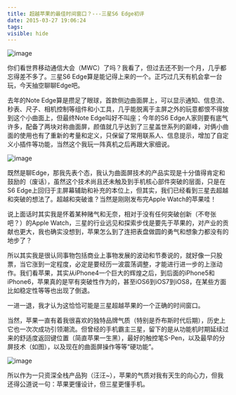 ```yaml
---
title: 超越苹果的最佳时间窗口？---三星S6 Edge初评
date: 2015-03-27 19:06:24
tags:
visible: hide
---
```


![image](http://omho9kf1d.bkt.clouddn.com/ss0.jpg)

你们看世界移动通信大会（MWC）了吗？我看了，但过去还不到一个月，几乎都忘得差不多了。三星S6 Edge算是能记得上来的一个。正巧过几天有机会拿一台玩，今天抽空聊聊Edge吧。

<!-- more -->

去年的Note Edge算是攒足了眼球，首款侧边曲面屏上，可以显示通知、信息流、秒表、尺子、相机控制等组件和小工具，几乎能脱离于主屏之外的玩意都恨不得放到这个小曲面上，但最终Note Edge叫好不叫座；今年的S6 Edge人家则要有底气许多，配备了两块对称曲面屏，颜值就几乎达到了三星盖世系列的巅峰，对俩小曲面的使用也有了重新的考量和定义，只保留了常用联系人、信息提示，增加了自定义小插件等功能，当然这个我玩一阵真机之后再跟大家细说。

![image](http://omho9kf1d.bkt.clouddn.com/ss1.png)

既然是聊Edge，那我先表个态，我认为曲面屏技术的产品实现是十分值得肯定和鼓励的（废话），虽然这个技术尚且还未触及到手机核心部件突破的层面，只是在S6 Edge上回归于主屏幕辅助和补充的本位上，但其实，我们已经看到三星去超越和突破的想法了。超越和突破谁？当然是刚刚发布完Apple Watch的苹果哇！

说上面话时其实我是怀着某种赌气和无奈，相对于没有任何突破创新（不夸张吧？）的Apple Watch，三星的行业远见和探索步伐是要先于苹果的，对产业的贡献也更大，我也确实没想到，苹果怎么到了连把表盘做圆的勇气和想象力都没有的地步了？

所以其实我是很认同事物包括商业上事物发展的波动和节奏说的，就好像一只股票，当它涨到一定程度，必定是要经历一波震荡调整，才能进行进一步的上涨动作。我们看苹果，其实从iPhone4一个巨大的辉煌之后，到后面的iPhone5和iPhone6，苹果真的是罕有突破性作为的，甚至iOS6到iOS7到iOS8，在某些方面比如稳定性等等也出现了倒退。

一进一退，我才认为这恰恰可能是三星超越苹果的一个正确的时间窗口。

当然，苹果一直有着我很喜欢的独特品牌气质（特别是乔布斯时代后期），历史上它也一次次成功引领潮流。但曾经的手机霸主三星，留下的是从功能机时期延续过来的舒适度返回键位置（简直苹果一生黑），最好的触控笔S-Pen，以及最早的分屏技术（如图），以及现在的曲面屏操作等等“硬功能”。

![image](http://omho9kf1d.bkt.clouddn.com/ss2.jpg)

所以作为一只资深全栈产品狗（汪汪~），苹果的气质对我有天生的向心力，但我还得公道说一句：苹果更懂设计，但三星更懂手机。